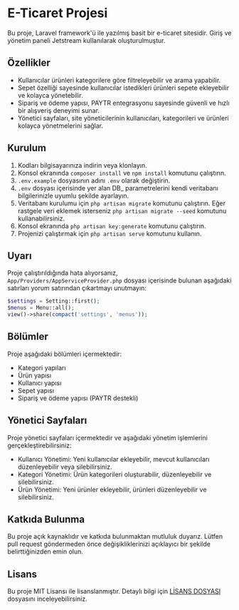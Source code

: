 # E-Ticaret Projesi

Bu proje, Laravel framework'ü ile yazılmış basit bir e-ticaret sitesidir. Giriş ve yönetim paneli Jetstream kullanılarak oluşturulmuştur.

## Özellikler

- Kullanıcılar ürünleri kategorilere göre filtreleyebilir ve arama yapabilir.
- Sepet özelliği sayesinde kullanıcılar istedikleri ürünleri sepete ekleyebilir ve kolayca yönetebilir.
- Sipariş ve ödeme yapısı, PAYTR entegrasyonu sayesinde güvenli ve hızlı bir alışveriş deneyimi sunar.
- Yönetici sayfaları, site yöneticilerinin kullanıcıları, kategorileri ve ürünleri kolayca yönetmelerini sağlar.

## Kurulum

1. Kodları bilgisayarınıza indirin veya klonlayın.
2. Konsol ekranında `composer install` ve  `npm install` komutunu çalıştırın.
3. `.env.example` dosyasının adını `.env` olarak değiştirin.
4. `.env` dosyası içerisinde yer alan DB_ parametrelerini kendi veritabanı bilgilerinizle uyumlu şekilde ayarlayın.
5. Veritabanı kurulumu için `php artisan migrate` komutunu çalıştırın. Eğer rastgele veri eklemek isterseniz `php artisan migrate --seed` komutunu kullanabilirsiniz.
6. Konsol ekranında `php artisan key:generate` komutunu çalıştırın.
7. Projenizi çalıştırmak için `php artisan serve` komutunu kullanın.

## Uyarı

Proje çalıştırıldığında hata alıyorsanız, `App/Providers/AppServiceProvider.php` dosyası içerisinde bulunan aşağıdaki satırları yorum satırından çıkartmayı unutmayın:

```php
$settings = Setting::first();
$menus = Menu::all();
view()->share(compact('settings', 'menus'));
```

## Bölümler

Proje aşağıdaki bölümleri içermektedir:

- Kategori yapıları
- Ürün yapısı
- Kullanıcı yapısı
- Sepet yapısı
- Sipariş ve ödeme yapısı (PAYTR destekli)

## Yönetici Sayfaları

Proje yönetici sayfaları içermektedir ve aşağıdaki yönetim işlemlerini gerçekleştirebilirsiniz:

- Kullanıcı Yönetimi: Yeni kullanıcılar ekleyebilir, mevcut kullanıcıları düzenleyebilir veya silebilirsiniz.
- Kategori Yönetimi: Ürün kategorileri oluşturabilir, düzenleyebilir ve silebilirsiniz.
- Ürün Yönetimi: Yeni ürünler ekleyebilir, ürünleri düzenleyebilir ve silebilirsiniz.

## Katkıda Bulunma

Bu proje açık kaynaklıdır ve katkıda bulunmaktan mutluluk duyarız. Lütfen pull request göndermeden önce değişikliklerinizi açıklayıcı bir şekilde belirttiğinizden emin olun.

## Lisans

Bu proje MIT Lisansı ile lisanslanmıştır. Detaylı bilgi için [LİSANS DOSYASI](LICENSE) dosyasını inceleyebilirsiniz.
